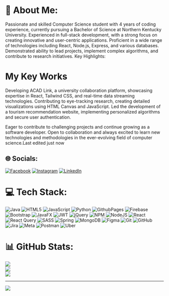 # 💫 About Me:
Passionate and skilled Computer Science student with 4 years of coding experience, currently pursuing a Bachelor of Science at Northern Kentucky University. Experienced in full-stack development, with a strong focus on creating innovative and user-centric applications. Proficient in a wide range of technologies including React, Node.js, Express, and various databases. Demonstrated ability to lead projects, implement complex algorithms, and contribute to research initiatives.
Key Highlights:

# My Key Works
Developing ACAD Link, a university collaboration platform, showcasing expertise in React, Tailwind CSS, and real-time data streaming technologies.
Contributing to eye-tracking research, creating detailed visualizations using HTML Canvas and JavaScript.
Led the development of a tourism recommendation website, implementing personalized algorithms and secure user authentication.

Eager to contribute to challenging projects and continue growing as a software developer. Open to collaboration and always excited to learn new technologies and methodologies in the ever-evolving field of computer science.Last edited just now  <br> 


## 🌐 Socials:
[![Facebook](https://img.shields.io/badge/Facebook-%231877F2.svg?logo=Facebook&logoColor=white)](https://www.facebook.com/bhuwan.bhandari.39566) [![Instagram](https://img.shields.io/badge/Instagram-%23E4405F.svg?logo=Instagram&logoColor=white)](https://instagram.com/bhuwan9.8) [![LinkedIn](https://img.shields.io/badge/LinkedIn-%230077B5.svg?logo=linkedin&logoColor=white)](https://www.linkedin.com/in/bhuwan-bhandari-a46640234/) 

# 💻 Tech Stack:
![Java](https://img.shields.io/badge/java-%23ED8B00.svg?style=for-the-badge&logo=openjdk&logoColor=white) ![HTML5](https://img.shields.io/badge/html5-%23E34F26.svg?style=for-the-badge&logo=html5&logoColor=white) ![JavaScript](https://img.shields.io/badge/javascript-%23323330.svg?style=for-the-badge&logo=javascript&logoColor=%23F7DF1E) ![Python](https://img.shields.io/badge/python-3670A0?style=for-the-badge&logo=python&logoColor=ffdd54) ![GithubPages](https://img.shields.io/badge/github%20pages-121013?style=for-the-badge&logo=github&logoColor=white) ![Firebase](https://img.shields.io/badge/firebase-%23039BE5.svg?style=for-the-badge&logo=firebase) ![Bootstrap](https://img.shields.io/badge/bootstrap-%238511FA.svg?style=for-the-badge&logo=bootstrap&logoColor=white) ![JavaFX](https://img.shields.io/badge/javafx-%23FF0000.svg?style=for-the-badge&logo=javafx&logoColor=white) ![JWT](https://img.shields.io/badge/JWT-black?style=for-the-badge&logo=JSON%20web%20tokens) ![jQuery](https://img.shields.io/badge/jquery-%230769AD.svg?style=for-the-badge&logo=jquery&logoColor=white) ![NPM](https://img.shields.io/badge/NPM-%23CB3837.svg?style=for-the-badge&logo=npm&logoColor=white) ![NodeJS](https://img.shields.io/badge/node.js-6DA55F?style=for-the-badge&logo=node.js&logoColor=white) ![React](https://img.shields.io/badge/react-%2320232a.svg?style=for-the-badge&logo=react&logoColor=%2361DAFB) ![React Query](https://img.shields.io/badge/-React%20Query-FF4154?style=for-the-badge&logo=react%20query&logoColor=white) ![SASS](https://img.shields.io/badge/SASS-hotpink.svg?style=for-the-badge&logo=SASS&logoColor=white) ![Spring](https://img.shields.io/badge/spring-%236DB33F.svg?style=for-the-badge&logo=spring&logoColor=white) ![MongoDB](https://img.shields.io/badge/MongoDB-%234ea94b.svg?style=for-the-badge&logo=mongodb&logoColor=white) ![Figma](https://img.shields.io/badge/figma-%23F24E1E.svg?style=for-the-badge&logo=figma&logoColor=white) ![Git](https://img.shields.io/badge/git-%23F05033.svg?style=for-the-badge&logo=git&logoColor=white) ![GitHub](https://img.shields.io/badge/github-%23121011.svg?style=for-the-badge&logo=github&logoColor=white) ![Jira](https://img.shields.io/badge/jira-%230A0FFF.svg?style=for-the-badge&logo=jira&logoColor=white) ![Meta](https://img.shields.io/badge/Meta-%230467DF.svg?style=for-the-badge&logo=Meta&logoColor=white) ![Postman](https://img.shields.io/badge/Postman-FF6C37?style=for-the-badge&logo=postman&logoColor=white) ![Uber](https://img.shields.io/badge/Uber-%23000000.svg?style=for-the-badge&logo=Uber&logoColor=white)
# 📊 GitHub Stats:
![](https://github-readme-stats.vercel.app/api?username=bhuwan9898&theme=dark&hide_border=false&include_all_commits=true&count_private=false)<br/>
![](https://github-readme-streak-stats.herokuapp.com/?user=bhuwan9898&theme=dark&hide_border=false)<br/>
![](https://github-readme-stats.vercel.app/api/top-langs/?username=bhuwan9898&theme=dark&hide_border=false&include_all_commits=true&count_private=false&layout=compact)

---
[![](https://visitcount.itsvg.in/api?id=bhuwan9898&icon=0&color=0)](https://visitcount.itsvg.in)

<!-- Proudly created with GPRM ( https://gprm.itsvg.in ) -->
